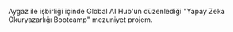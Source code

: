 <p>Aygaz ile işbirliği içinde Global AI Hub'un düzenlediği "Yapay Zeka Okuryazarlığı Bootcamp" 
mezuniyet projem.</p>
